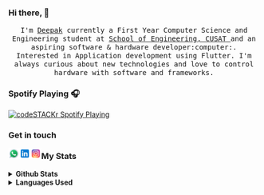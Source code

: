 

### Hi there,  👋


<p align="center">
  
  
  <samp>
    I'm <a href="https://www.linkedin.com/in/deepak-m-s-b307631b7/">Deepak</a> currently a First Year Computer Science and Engineering student at <a href="https://soe.cusat.ac.in/">School of Engineering, CUSAT </a> and an aspiring software & hardware developer:computer:. Interested in  Application development using Flutter. I'm always curious about new technologies and love to control hardware with software and frameworks.
  </samp>
</p>

### Spotify Playing 🎧

[<img src="https://now-playing-codestackr.vercel.app/api/spotify-playing" alt="codeSTACKr Spotify Playing" width="350" />](https://open.spotify.com/user/swyqyimdc12jajde4vpwd2x1b)

### Get in touch

[<img align="left" alt="Deepak | Whatsapp" width="22px" src="images/whatsapp.svg" />][whatsapp]
[<img align="left" alt="Deepak | LinkedIn" width="22px" src="images/linkedin.svg" />][linkedin]
[<img align="left" alt="Deepak | Instagram" width="22px" src="images/instagram.svg" />][instagram]




### My Stats

<details>
<summary>
  <b>Github Stats</b>
</summary>
<p align="center"> <img alt="Jobin's Github Stats" src="https://github-readme-stats.vercel.app/api?username=Deepak-coder80&theme=vision-friendly-dark&show_icons=true&hide_border=true&count_private=true&bg_color=0D1117"/>
</details>

<details>
<summary>
  <b>Languages Used</b>
</summary>
<p align="center"> <img alt="Jobin's Language Stats" src="https://github-readme-stats.vercel.app/api/top-langs/?username=Deepak-coder80&langs_count=8&layout=compact&hide=html%22&hide_border=true&theme=vision-friendly-dark&bg_color=0D1117" />
</details>

<br />
<br />


[whatsapp]: https://wa.me/918086452221/

[instagram]: https://www.instagram.com/_deepak_m_s_/
[linkedin]: https://www.linkedin.com/in/deepak-m-s-b307631b7/



